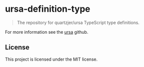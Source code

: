 # ursa-definition-type

> The repository for quartzjer/ursa TypeScript type definitions.

For more information see the [ursa](https://github.com/quartzjer/ursa) github.

## License

This project is licensed under the MIT license.
